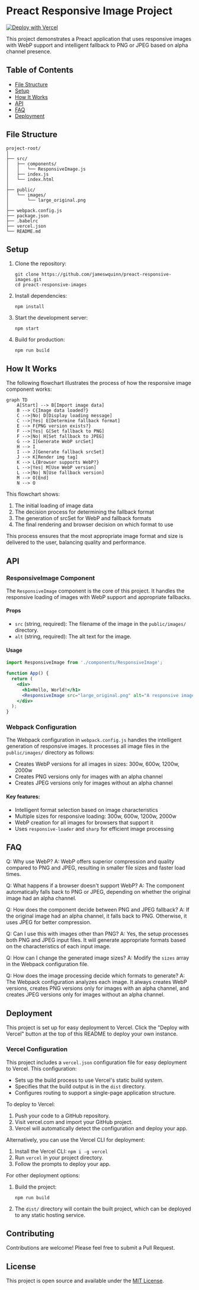 # Preact Responsive Image Project


[![Deploy with Vercel](https://vercel.com/button)](https://vercel.com/new/clone?repository-url=https%3A%2F%2Fgithub.com%2Fjameswquinn%2F/preact-responsive-images)

This project demonstrates a Preact application that uses responsive images with WebP support and intelligent fallback to PNG or JPEG based on alpha channel presence.

## Table of Contents

- [File Structure](#file-structure)
- [Setup](#setup)
- [How It Works](#how-it-works)
- [API](#api)
- [FAQ](#faq)
- [Deployment](#deployment)

## File Structure

```
project-root/
│
├── src/
│   ├── components/
│   │   └── ResponsiveImage.js
│   ├── index.js
│   └── index.html
│
├── public/
│   └── images/
│       └── large_original.png
│
├── webpack.config.js
├── package.json
├── .babelrc
├── vercel.json
└── README.md
```

## Setup

1. Clone the repository:
   ```
   git clone https://github.com/jameswquinn/preact-responsive-images.git
   cd preact-responsive-images
   ```

2. Install dependencies:
   ```
   npm install
   ```

3. Start the development server:
   ```
   npm start
   ```

4. Build for production:
   ```
   npm run build
   ```

## How It Works

The following flowchart illustrates the process of how the responsive image component works:

```mermaid
graph TD
    A[Start] --> B[Import image data]
    B --> C{Image data loaded?}
    C -->|No| D[Display loading message]
    C -->|Yes| E[Determine fallback format]
    E --> F{PNG version exists?}
    F -->|Yes| G[Set fallback to PNG]
    F -->|No| H[Set fallback to JPEG]
    G --> I[Generate WebP srcSet]
    H --> I
    I --> J[Generate fallback srcSet]
    J --> K[Render img tag]
    K --> L{Browser supports WebP?}
    L -->|Yes| M[Use WebP version]
    L -->|No| N[Use fallback version]
    M --> O[End]
    N --> O
```

This flowchart shows:
1. The initial loading of image data
2. The decision process for determining the fallback format
3. The generation of srcSet for WebP and fallback formats
4. The final rendering and browser decision on which format to use

This process ensures that the most appropriate image format and size is delivered to the user, balancing quality and performance.

## API

### ResponsiveImage Component

The `ResponsiveImage` component is the core of this project. It handles the responsive loading of images with WebP support and appropriate fallbacks.

#### Props

- `src` (string, required): The filename of the image in the `public/images/` directory.
- `alt` (string, required): The alt text for the image.

#### Usage

```jsx
import ResponsiveImage from './components/ResponsiveImage';

function App() {
  return (
    <div>
      <h1>Hello, World!</h1>
      <ResponsiveImage src="large_original.png" alt="A responsive image" />
    </div>
  );
}
```

### Webpack Configuration

The Webpack configuration in `webpack.config.js` handles the intelligent generation of responsive images. It processes all image files in the `public/images/` directory as follows:

- Creates WebP versions for all images in sizes: 300w, 600w, 1200w, 2000w
- Creates PNG versions only for images with an alpha channel
- Creates JPEG versions only for images without an alpha channel

#### Key features:

- Intelligent format selection based on image characteristics
- Multiple sizes for responsive loading: 300w, 600w, 1200w, 2000w
- WebP creation for all images for browsers that support it
- Uses `responsive-loader` and `sharp` for efficient image processing

## FAQ

Q: Why use WebP?
A: WebP offers superior compression and quality compared to PNG and JPEG, resulting in smaller file sizes and faster load times.

Q: What happens if a browser doesn't support WebP?
A: The component automatically falls back to PNG or JPEG, depending on whether the original image had an alpha channel.

Q: How does the component decide between PNG and JPEG fallback?
A: If the original image had an alpha channel, it falls back to PNG. Otherwise, it uses JPEG for better compression.

Q: Can I use this with images other than PNG?
A: Yes, the setup processes both PNG and JPEG input files. It will generate appropriate formats based on the characteristics of each input image.

Q: How can I change the generated image sizes?
A: Modify the `sizes` array in the Webpack configuration file.

Q: How does the image processing decide which formats to generate?
A: The Webpack configuration analyzes each image. It always creates WebP versions, creates PNG versions only for images with an alpha channel, and creates JPEG versions only for images without an alpha channel.

## Deployment

This project is set up for easy deployment to Vercel. Click the "Deploy with Vercel" button at the top of this README to deploy your own instance.

### Vercel Configuration

This project includes a `vercel.json` configuration file for easy deployment to Vercel. This configuration:

- Sets up the build process to use Vercel's static build system.
- Specifies that the build output is in the `dist` directory.
- Configures routing to support a single-page application structure.

To deploy to Vercel:

1. Push your code to a GitHub repository.
2. Visit vercel.com and import your GitHub project.
3. Vercel will automatically detect the configuration and deploy your app.

Alternatively, you can use the Vercel CLI for deployment:

1. Install the Vercel CLI: `npm i -g vercel`
2. Run `vercel` in your project directory.
3. Follow the prompts to deploy your app.

For other deployment options:

1. Build the project:
   ```
   npm run build
   ```

2. The `dist/` directory will contain the built project, which can be deployed to any static hosting service.

## Contributing

Contributions are welcome! Please feel free to submit a Pull Request.

## License

This project is open source and available under the [MIT License](LICENSE).
